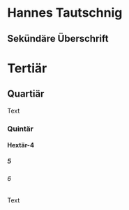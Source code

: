Hannes Tautschnig
=================

Sekündäre Überschrift
---------------------

# Tertiär
## Quartiär
Text
### Quintär
#### Hextär-4
##### 5
###### 6
Text
